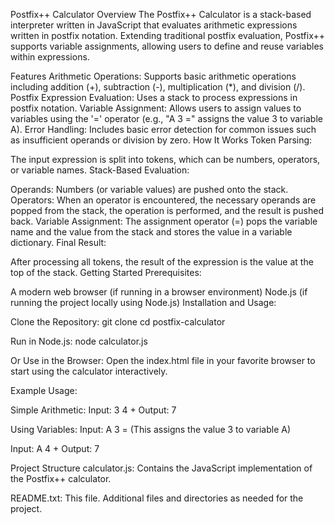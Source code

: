 Postfix++ Calculator
Overview
The Postfix++ Calculator is a stack-based interpreter written in JavaScript that evaluates arithmetic expressions written in postfix notation. Extending traditional postfix evaluation, Postfix++ supports variable assignments, allowing users to define and reuse variables within expressions.

Features
Arithmetic Operations: Supports basic arithmetic operations including addition (+), subtraction (-), multiplication (*), and division (/).
Postfix Expression Evaluation: Uses a stack to process expressions in postfix notation.
Variable Assignment: Allows users to assign values to variables using the '=' operator (e.g., "A 3 =" assigns the value 3 to variable A).
Error Handling: Includes basic error detection for common issues such as insufficient operands or division by zero.
How It Works
Token Parsing:

The input expression is split into tokens, which can be numbers, operators, or variable names.
Stack-Based Evaluation:

Operands: Numbers (or variable values) are pushed onto the stack.
Operators: When an operator is encountered, the necessary operands are popped from the stack, the operation is performed, and the result is pushed back.
Variable Assignment: The assignment operator (=) pops the variable name and the value from the stack and stores the value in a variable dictionary.
Final Result:

After processing all tokens, the result of the expression is the value at the top of the stack.
Getting Started
Prerequisites:

A modern web browser (if running in a browser environment)
Node.js (if running the project locally using Node.js)
Installation and Usage:

Clone the Repository: git clone <repository-url> cd postfix-calculator

Run in Node.js: node calculator.js

Or Use in the Browser: Open the index.html file in your favorite browser to start using the calculator interactively.

Example Usage:

Simple Arithmetic: Input: 3 4 + Output: 7

Using Variables: Input: A 3 = (This assigns the value 3 to variable A)

Input: A 4 + Output: 7



Project Structure
calculator.js: Contains the JavaScript implementation of the Postfix++ calculator.

README.txt: This file.
Additional files and directories as needed for the project.


